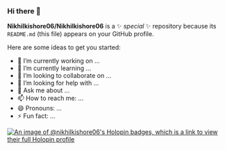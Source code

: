 ### Hi there 👋


**Nikhilkishore06/Nikhilkishore06** is a ✨ _special_ ✨ repository because its `README.md` (this file) appears on your GitHub profile.

Here are some ideas to get you started:

- 🔭 I’m currently working on ...
- 🌱 I’m currently learning ...
- 👯 I’m looking to collaborate on ...
- 🤔 I’m looking for help with ...
- 💬 Ask me about ...
- 📫 How to reach me: ...
- 😄 Pronouns: ...
- ⚡ Fun fact: ...
  
[![An image of @nikhilkishore06's Holopin badges, which is a link to view their full Holopin profile](https://holopin.me/nikhilkishore06)](https://holopin.io/@nikhilkishore06)
